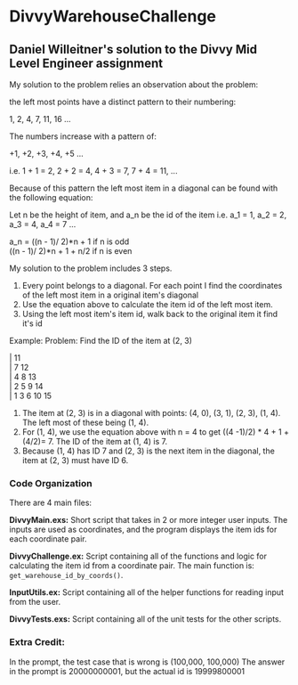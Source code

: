 # DivvyWarehouseChallenge

## Daniel Willeitner's solution to the Divvy Mid Level Engineer assignment

My solution to the problem relies an observation about the problem:

the left most points have a distinct pattern to their numbering:

1, 2, 4, 7, 11, 16 ... 

The numbers increase with a pattern of:

 +1, +2, +3, +4, +5 ...
 
i.e. 1 + 1 = 2, 2 + 2 = 4, 4 + 3 = 7, 7 + 4 = 11, ...
 
Because of this pattern the left most item in a diagonal can be found with the following equation:

Let n be the height of item, and a_n be the id of the item i.e. a_1 = 1, a_2 = 2, a_3 = 4, a_4 = 7 ...

a_n = ((n - 1)/ 2)*n + 1          if n is odd <br> 
      ((n - 1)/ 2)*n + 1 + n/2    if n is even
      
      
My solution to the problem includes 3 steps.

1. Every point belongs to a diagonal. For each point I find the coordinates of the left most item in a original item's diagonal
2. Use the equation above to calculate the item id of the left most item.
3. Using the left most item's item id, walk back to the original item it find it's id

Example:
    Problem: Find the ID of the item at (2, 3)
    
| 11<br>
| 7 12<br>
| 4 8 13<br>
| 2 5 9 14<br>
| 1 3 6 10 15<br>
    
   1. The item at (2, 3) is in a diagonal with points: (4, 0), (3, 1), (2, 3), (1, 4). The left most of these being (1, 4).
   2. For (1, 4), we use the equation above with n = 4 to get ((4 -1)/2) * 4 + 1 + (4/2)= 7. The ID of the item at (1, 4) is 7.
   3. Because (1, 4) has ID 7 and (2, 3) is the next item in the diagonal, the item at (2, 3) must have ID 6.
    
### Code Organization

There are 4 main files:

**DivvyMain.exs:** Short script that takes in 2 or more integer user inputs. The inputs are 
used as coordinates, and the program displays the item ids for each coordinate pair.

**DivvyChallenge.ex:** Script containing all of the functions and logic for calculating
the item id from a coordinate pair. The main function is: `get_warehouse_id_by_coords()`.
    
**InputUtils.ex:** Script containing all of the helper functions for reading input from the user.

**DivvyTests.exs:** Script containing all of the unit tests for the other scripts.    
    
### Extra Credit:
In the prompt, the test case that is wrong is (100,000, 100,000)
The answer in the prompt is 20000000001, but the actual id is 19999800001
